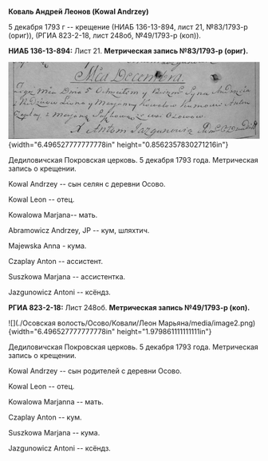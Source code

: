 **Коваль Андрей Леонов (Kowal Andrzey)**

5 декабря 1793 г -- крещение (НИАБ 136-13-894, лист 21, №83/1793-р
(ориг)), (РГИА 823-2-18, лист 248об, №49/1793-р (коп)).

**НИАБ 136-13-894:** Лист 21. **Метрическая запись №83/1793-р (ориг).**

![](./media/2241a6d3a06a0115cd74ecf471b62beb37fd2443.png){width="6.496527777777778in"
height="0.8562357830271216in"}

Дедиловичская Покровская церковь. 5 декабря 1793 года. Метрическая
запись о крещении.

Kowal Andrzey -- сын селян с деревни Осовo.

Kowal Leon -- отец.

Kowalowa Marjana-- мать.

Abramowicz Andrzey, JP -- кум, шляхтич.

Majewska Anna - кума.

Czaplay Anton -- ассистент.

Suszkowa Marjana -- ассистентка.

Jazgunowicz Antoni -- ксёндз.

**РГИА 823-2-18:** Лист 248об. **Метрическая запись №49/1793-р (коп).**

![](./Осовская волость/Осово/Ковали/Леон Марьяна/media/image2.png){width="6.496527777777778in"
height="1.979861111111111in"}

Дедиловичская Покровская церковь. 5 декабря 1793 года. Метрическая
запись о крещении.

Kowal Andrzey -- сын родителей с деревни Осово.

Kowal Leon -- отец.

Kowalowa Marjanna -- мать.

Czaplay Anton -- кум.

Suszkowa Marjana -- кума.

Jazgunowicz Antoni -- ксёндз.
